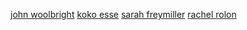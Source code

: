 [john woolbright](https://github.com/jwoolbright23)
[koko esse](https://github.com/KossiviEsse1)
[sarah freymiller](https://github.com/sfreymiller)
[rachel rolon](https://github.com/rrolon47)